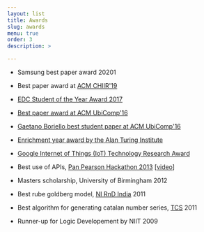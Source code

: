 ```yaml
---
layout: list
title: Awards
slug: awards
menu: true
order: 3
description: > 

---
```




* Samsung best paper award 20201

* Best paper award at <A href="http://sigir.org/chiir2019/index.html">ACM CHIIR'19

* EDC Student of the Year  Award 2017

* Best paper award at <A href="http://ubicomp.org/ubicomp2016/">ACM UbiComp'16

* Gaetano Boriello best student paper at <A href="http://ubicomp.org/ubicomp2016/">ACM UbiComp'16

* Enrichment year award by the <A href="https://turing.ac.uk">Alan Turing Institute

* <A href="http://googleresearch.blogspot.co.uk/2016/02/announcing-google-internet-of-things.html">Google Internet of Things (IoT) Technology Research Award</A>

* Best use of APIs, <A HREF="http://www.genuity.co/challenges/pph2013">Pan Pearson Hackathon 2013</A> [<A HREF="https://www.youtube.com/watch?v=z4BljyWKiEA&index=7&list=PLR3oacyMBzB9ujqkNXeCIvxrW6m4kfR6R">video</A>]

* Masters scholarship, University of Birmingham 2012

* Best rube goldberg model, <A HREF="http://uk.ni.com">NI RnD India</A> 2011

* Best algorithm for generating catalan number series, <A HREF="http://www.tcs.com/Pages/default.aspx">TCS</A> 2011

* Runner-up for Logic Developement by NIIT 2009

